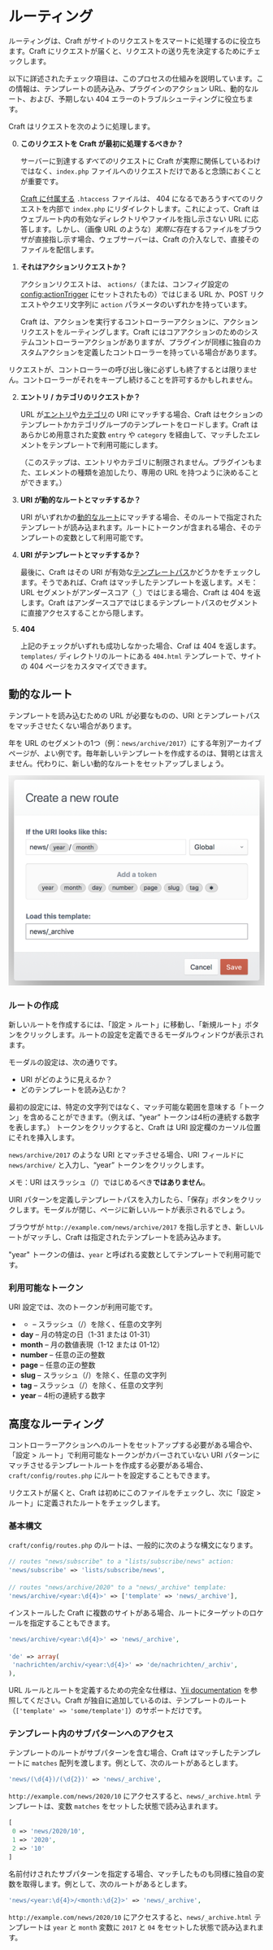 # ルーティング

ルーティングは、Craft がサイトのリクエストをスマートに処理するのに役立ちます。Craft にリクエストが届くと、リクエストの送り先を決定するためにチェックします。

以下に詳述されたチェック項目は、このプロセスの仕組みを説明しています。この情報は、テンプレートの読み込み、プラグインのアクション URL、動的なルート、および、予期しない 404 エラーのトラブルシューティングに役立ちます。

Craft はリクエストを次のように処理します。

0. **このリクエストを Craft が最初に処理するべきか？**

   サーバーに到達する*すべての*リクエストに Craft が実際に関係しているわけではなく、`index.php` ファイルへのリクエストだけであると念頭におくことが重要です。

   [Craft に付属する](https://craftcms.com/support/remove-index.php) `.htaccess` ファイルは、 404 になるであろうすべてのリクエストを内部で `index.php` にリダイレクトします。これによって、Craft はウェブルート内の有効なディレクトリやファイルを指し示さない URL に応答します。しかし、（画像 URL のような）*実際に*存在するファイルをブラウザが直接指し示す場合、ウェブサーバーは、Craft の介入なしで、直接そのファイルを配信します。

1. **それはアクションリクエストか？**

   アクションリクエストは、 `actions/`（または、コンフィグ設定の <config:actionTrigger> にセットされたもの）ではじまる URL か、POST リクエストやクエリ文字列に `action` パラメータのいずれかを持っています。

   Craft は、アクションを実行するコントローラーアクションに、アクションリクエストをルーティングします。Craft にはコアアクションのためのシステムコントローラーアクションがありますが、プラグインが同様に独自のカスタムアクションを定義したコントローラーを持っている場合があります。

リクエストが、コントローラーの呼び出し後に必ずしも終了するとは限りません。コントローラーがそれをキープし続けることを許可するかもしれません。

2. **エントリ / カテゴリのリクエストか？**

   URL が[エントリ](sections-and-entries.md)や[カテゴリ](categories.md)の URI にマッチする場合、Craft はセクションのテンプレートかカテゴリグループのテンプレートをロードします。Craft はあらかじめ用意された変数 `entry` や `category` を経由して、マッチしたエレメントをテンプレートで利用可能にします。

   （このステップは、エントリやカテゴリに制限されません。プラグインもまた、エレメントの種類を追加したり、専用の URL を持つように決めることができます。）

3. **URI が動的なルートとマッチするか？**

   URI がいずれかの[動的なルート](#dynamic-routes)にマッチする場合、そのルートで指定されたテンプレートが読み込まれます。ルートにトークンが含まれる場合、そのテンプレートの変数として利用可能です。

4. **URI がテンプレートとマッチするか？**

   最後に、Craft はその URI が有効な[テンプレートパス](templates.md#template-paths)かどうかをチェックします。そうであれば、Craft はマッチしたテンプレートを返します。メモ：URL セグメントがアンダースコア（`_`）ではじまる場合、Craft は 404 を返します。Craft はアンダースコアではじまるテンプレートパスのセグメントに直接アクセスすることから隠します。

5. **404**

   上記のチェックがいずれも成功しなかった場合、Craf は 404 を返します。`templates/` ディレクトリのルートにある `404.html` テンプレートで、サイトの 404 ページをカスタマイズできます。

## 動的なルート

テンプレートを読み込むための URL が必要なものの、URI とテンプレートパスをマッチさせたくない場合があります。

年を URL のセグメントの1つ（例：`news/archive/2017`）にする年別アーカイブページが、よい例です。毎年新しいテンプレートを作成するのは、賢明とは言えません。代わりに、新しい動的なルートをセットアップしましょう。

![新しいルートの作成画面](./images/routing-creating-new-route.png)

### ルートの作成

新しいルートを作成するには、「設定 > ルート」に移動し、「新規ルート」ボタンをクリックします。ルートの設定を定義できるモーダルウィンドウが表示されます。

モーダルの設定は、次の通りです。

* URI がどのように見えるか？
* どのテンプレートを読み込むか？

最初の設定には、特定の文字列ではなく、マッチ可能な範囲を意味する「トークン」を含めることができます。（例えば、“year” トークンは4桁の連続する数字を表します。） トークンをクリックすると、Craft は URI 設定欄のカーソル位置にそれを挿入します。

`news/archive/2017` のような URI とマッチさせる場合、URI フィールドに `news/archive/` と入力し、“year” トークンをクリックします。

メモ：URI はスラッシュ（/）ではじめるべき**ではありません**。 

UIRI パターンを定義しテンプレートパスを入力したら、「保存」ボタンをクリックします。モーダルが閉じ、ページに新しいルートが表示されるでしょう。

ブラウザが `http://example.com/news/archive/2017` を指し示すとき、新しいルートがマッチし、Craft は指定されたテンプレートを読み込みます。

"year" トークンの値は、`year` と呼ばれる変数としてテンプレートで利用可能です。

### 利用可能なトークン

URI 設定では、次のトークンが利用可能です。

* * – スラッシュ（/）を除く、任意の文字列
* **day** – 月の特定の日（1-31 または 01-31）
* **month** – 月の数値表現（1-12 または 01-12）
* **number** – 任意の正の整数
* **page** – 任意の正の整数
* **slug** – スラッシュ（/）を除く、任意の文字列
* **tag** – スラッシュ（/）を除く、任意の文字列
* **year** – 4桁の連続する数字

## 高度なルーティング

コントローラーアクションへのルートをセットアップする必要がある場合や、「設定 > ルート」で利用可能なトークンがカバーされていない URI パターンにマッチさせるテンプレートルートを作成する必要がある場合、`craft/config/routes.php` にルートを設定することもできます。

リクエストが届くと、Craft は初めにこのファイルをチェックし、次に「設定 > ルート」に定義されたルートをチェックします。

### 基本構文

`craft/config/routes.php` のルートは、一般的に次のような構文になります。

```php
// routes "news/subscribe" to a "lists/subscribe/news" action:
'news/subscribe' => 'lists/subscribe/news',

// routes "news/archive/2020" to a "news/_archive" template:
'news/archive/<year:\d{4}>' => ['template' => 'news/_archive'],
```

インストールした Craft に複数のサイトがある場合、ルートにターゲットのロケールを指定することもできます。

```php
'news/archive/<year:\d{4}>' => 'news/_archive',

'de' => array(
 'nachrichten/archiv/<year:\d{4}>' => 'de/nachrichten/_archiv',
),
```

URL ルールとルートを定義するための完全な仕様は、[Yii documentation](https://www.yiiframework.com/doc/guide/2.0/en/runtime-routing#using-pretty-urls) を参照してください。Craft が独自に追加しているのは、テンプレートのルート（`['template' => 'some/template']`）のサポートだけです。

### テンプレート内のサブパターンへのアクセス

テンプレートのルートがサブパターンを含む場合、Craft はマッチしたテンプレートに `matches` 配列を渡します。例として、次のルートがあるとします。

```php
'news/(\d{4})/(\d{2})' => 'news/_archive',
```

`http://example.com/news/2020/10` にアクセスすると、`news/_archive.html` テンプレートは、変数 `matches` をセットした状態で読み込まれます。

```php
[
 0 => 'news/2020/10',
 1 => '2020',
 2 => '10'
]
```

名前付けされたサブパターンを指定する場合、マッチしたものも同様に独自の変数を取得します。例として、次のルートがあるとします。

```php
'news/<year:\d{4}>/<month:\d{2}>' => 'news/_archive',
```

`http://example.com/news/2020/10` にアクセスすると、`news/_archive.html` テンプレートは `year` と `month` 変数に `2017` と `04` をセットした状態で読み込まれます。


